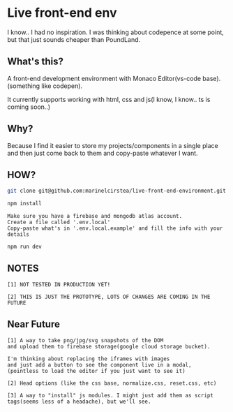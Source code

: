 # Live front-end env

I know.. I had no inspiration. I was thinking about codepence at some point, but that just sounds cheaper than PoundLand.

## What's this?

A front-end development environment with Monaco Editor(vs-code base).(something like codepen).

It currently supports working with html, css and js(I know, I know.. ts is coming soon..)

## Why?

Because I find it easier to store my projects/components in a single place and then just come back to them and copy-paste whatever I want.

## HOW?

```sh
git clone git@github.com:marinelcirstea/live-front-end-environment.git
```

```sh
npm install
```

```
Make sure you have a firebase and mongodb atlas account.
Create a file called '.env.local'
Copy-paste what's in '.env.local.example' and fill the info with your details
```

```sh
npm run dev
```

## NOTES

```
[1] NOT TESTED IN PRODUCTION YET!
```

```
[2] THIS IS JUST THE PROTOTYPE, LOTS OF CHANGES ARE COMING IN THE FUTURE
```

## Near Future

```
[1] A way to take png/jpg/svg snapshots of the DOM
and upload them to firebase storage(google cloud storage bucket).

I'm thinking about replacing the iframes with images
and just add a button to see the component live in a modal,
(pointless to load the editor if you just want to see it)
```

```
[2] Head options (like the css base, normalize.css, reset.css, etc)
```

```
[3] A way to "install" js modules. I might just add them as script tags(seems less of a headache), but we'll see.
```
